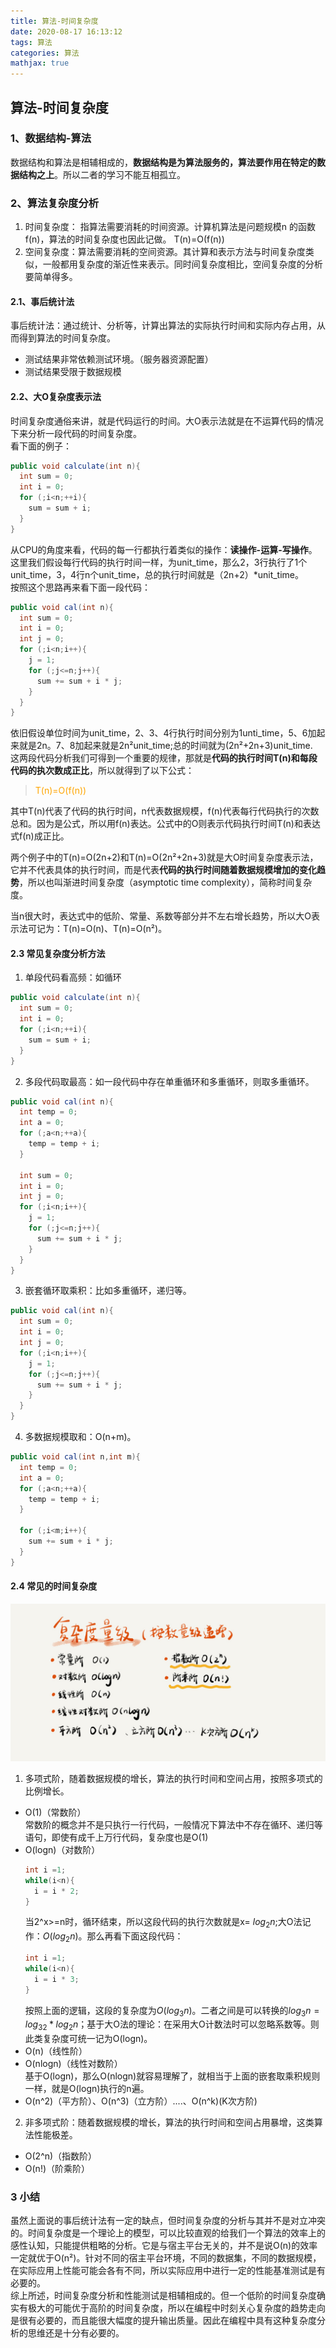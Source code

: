 ```yaml
---
title: 算法-时间复杂度
date: 2020-08-17 16:13:12
tags: 算法
categories: 算法
mathjax: true
---
```


## 算法-时间复杂度

### 1、数据结构-算法
数据结构和算法是相辅相成的，**数据结构是为算法服务的，算法要作用在特定的数据结构之上**。所以二者的学习不能互相孤立。

### 2、算法复杂度分析
1. 时间复杂度： 指算法需要消耗的时间资源。计算机算法是问题规模n 的函数f(n)，算法的时间复杂度也因此记做。
T(n)=Ο(f(n))
2. 空间复杂度：算法需要消耗的空间资源。其计算和表示方法与时间复杂度类似，一般都用复杂度的渐近性来表示。同时间复杂度相比，空间复杂度的分析要简单得多。

#### 2.1、事后统计法  
事后统计法：通过统计、分析等，计算出算法的实际执行时间和实际内存占用，从而得到算法的时间复杂度。
  * 测试结果非常依赖测试环境。（服务器资源配置）
  * 测试结果受限于数据规模

#### 2.2、大O复杂度表示法
时间复杂度通俗来讲，就是代码运行的时间。大O表示法就是在不运算代码的情况下来分析一段代码的时间复杂度。  
看下面的例子：
```Java
public void calculate(int n){
  int sum = 0;
  int i = 0;
  for (;i<n;++i){
    sum = sum + i;
  }
}
```
从CPU的角度来看，代码的每一行都执行着类似的操作：**读操作-运算-写操作**。这里我们假设每行代码的执行时间一样，为unit_time，那么2，3行执行了1个unit_time，3，4行n个unit_time，总的执行时间就是（2n+2）*unit_time。  
按照这个思路再来看下面一段代码：
```Java
public void cal(int n){
  int sum = 0;
  int i = 0;
  int j = 0;
  for (;i<n;i++){
    j = 1;
    for (;j<=n;j++){
      sum += sum + i * j;
    }
  }
}
```
依旧假设单位时间为unit_time，2、3、4行执行时间分别为1unti_time，5、6加起来就是2n。7、8加起来就是2n²unit_time;总的时间就为(2n²+2n+3)unit_time.  
这两段代码分析我们可得到一个重要的规律，那就是**代码的执行时间T(n)和每段代码的执次数成正比**，所以就得到了以下公式：
> <font color=orange>T(n)=O(f(n))</font>

其中T(n)代表了代码的执行时间，n代表数据规模，f(n)代表每行代码执行的次数总和。因为是公式，所以用f(n)表达。公式中的O则表示代码执行时间T(n)和表达式f(n)成正比。   

两个例子中的T(n)=O(2n+2)和T(n)=O(2n²+2n+3)就是大O时间复杂度表示法，它并不代表具体的执行时间，而是代表**代码的执行时间随着数据规模增加的变化趋势**，所以也叫渐进时间复杂度（asymptotic time complexity），简称时间复杂度。  

当n很大时，表达式中的低阶、常量、系数等部分并不左右增长趋势，所以大O表示法可记为：T(n)=O(n)、T(n)=O(n²)。

#### 2.3 常见复杂度分析方法
1. 单段代码看高频：如循环
```Java
public void calculate(int n){
  int sum = 0;
  int i = 0;
  for (;i<n;++i){
    sum = sum + i;
  }
}
```
2. 多段代码取最高：如一段代码中存在单重循环和多重循环，则取多重循环。
```Java
public void cal(int n){
  int temp = 0;
  int a = 0;
  for (;a<n;++a){
    temp = temp + i;
  }

  int sum = 0;
  int i = 0;
  int j = 0;
  for (;i<n;i++){
    j = 1;
    for (;j<=n;j++){
      sum += sum + i * j;
    }
  }
}
```
3. 嵌套循环取乘积：比如多重循环，递归等。
```Java
public void cal(int n){
  int sum = 0;
  int i = 0;
  int j = 0;
  for (;i<n;i++){
    j = 1;
    for (;j<=n;j++){
      sum += sum + i * j;
    }
  }
}
```
4. 多数据规模取和：O(n+m)。
```java
public void cal(int n,int m){
  int temp = 0;
  int a = 0;
  for (;a<n;++a){
    temp = temp + i;
  }

  for (;i<m;i++){
    sum += sum + i * j;
  }
}
```

#### 2.4 常见的时间复杂度
![常见时间复杂度](/image/algorithm/常见时间复杂度.jpg)

1. 多项式阶，随着数据规模的增长，算法的执行时间和空间占用，按照多项式的比例增长。  
* O(1)（常数阶）  
  常数阶的概念并不是只执行一行代码，一般情况下算法中不存在循环、递归等语句，即使有成千上万行代码，复杂度也是O(1)
* O(logn)（对数阶）
  ```Java
  int i =1;
  while(i<n){
    i = i * 2;
  }
  ```
  当2^x>=n时，循环结束，所以这段代码的执行次数就是x= $log_2n$;大O法记作：$O(log_2n)$。那么再看下面这段代码：
  ```Java
  int i =1;
  while(i<n){
    i = i * 3;
  }
  ```
  按照上面的逻辑，这段的复杂度为$O(log_3n)$。二者之间是可以转换的$log_3n=log_32 * log_2n$；基于大O法的理论：在采用大O计数法时可以忽略系数等。则此类复杂度可统一记为O(logn)。   
* O(n)（线性阶）
* O(nlogn)（线性对数阶）  
  基于O(logn)，那么O(nlogn)就容易理解了，就相当于上面的嵌套取乘积规则一样，就是O(logn)执行的n遍。
* O(n^2)（平方阶）、O(n^3)（立方阶）....、O(n^k)(K次方阶)

2. 非多项式阶：随着数据规模的增长，算法的执行时间和空间占用暴增，这类算法性能极差。
* O(2^n)（指数阶）
* O(n!)（阶乘阶）

### 3 小结
虽然上面说的事后统计法有一定的缺点，但时间复杂度的分析与其并不是对立冲突的。时间复杂度是一个理论上的模型，可以比较直观的给我们一个算法的效率上的感性认知，只能提供粗略的分析。它是与宿主平台无关的，并不是说O(n)的效率一定就优于O(n²)。针对不同的宿主平台环境，不同的数据集，不同的数据规模，在实际应用上性能可能会各有不同，所以实际应用中进行一定的性能基准测试是有必要的。  
综上所述，时间复杂度分析和性能测试是相辅相成的。但一个低阶的时间复杂度确实有极大的可能优于高阶的时间复杂度，所以在编程中时刻关心复杂度的趋势走向是很有必要的，而且能很大幅度的提升输出质量。因此在编程中具有这种复杂度分析的思维还是十分有必要的。
